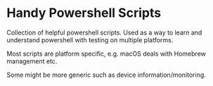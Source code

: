 # Handy Powershell Scripts

Collection of helpful powershell scripts. Used as a way to learn and understand powershell with testing on multiple platforms. 

Most scripts are platform specific, e.g. macOS deals with Homebrew management etc.

Some might be more generic such as device information/monitoring.
